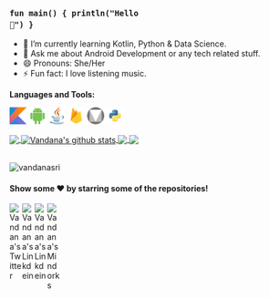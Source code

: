 ### <code>fun main() { println("Hello 👋") }</code>

- 🌱 I’m currently learning Kotlin, Python & Data Science.
- 💬 Ask me about Android Development or any tech related stuff.
- 😄 Pronouns: She/Her
- ⚡ Fun fact: I love listening music.


**Languages and Tools:**  

<code><img height="30" src="https://raw.githubusercontent.com/github/explore/80688e429a7d4ef2fca1e82350fe8e3517d3494d/topics/kotlin/kotlin.png"></code>
<code><img height="30" src="https://raw.githubusercontent.com/github/explore/80688e429a7d4ef2fca1e82350fe8e3517d3494d/topics/android/android.png"></code>
<code><img height="30" src="https://raw.githubusercontent.com/github/explore/80688e429a7d4ef2fca1e82350fe8e3517d3494d/topics/java/java.png"></code> 
<code><img height="30" src="https://raw.githubusercontent.com/github/explore/80688e429a7d4ef2fca1e82350fe8e3517d3494d/topics/firebase/firebase.png"></code>
<code><img height="30" src="https://raw.githubusercontent.com/github/explore/80688e429a7d4ef2fca1e82350fe8e3517d3494d/topics/material-design/material-design.png"></code>
<code><img height="30" src="https://raw.githubusercontent.com/github/explore/80688e429a7d4ef2fca1e82350fe8e3517d3494d/topics/python/python.png"></code>



<a href="https://github.com/vandanasri">
  <img align="center" src="https://github-readme-stats.vercel.app/api/top-langs/?username=vandanasri&theme=dark&hide_langs_below=1" />
</a>
<a href="https://github.com/vandanasri">
 <img align="center" src="https://github-readme-stats.vercel.app/api?username=vandanasri&show_icons=true&hide=prs,contribs,issues&theme=dark" alt="Vandana's github stats"/>
</a>
<a href="https://github.com/vandanasri/MVVM-Sample-Android">
  <img align="center" src="https://github-readme-stats.vercel.app/api/pin/?username=vandanasri&repo=MVVM-Sample-Android&theme=dark" />
</a>
<a href="https://github.com/vandanasri/MVP-Sample-Android">
 <img align="center" src="https://github-readme-stats.vercel.app/api/pin/?username=vandanasri&repo=MVP-Sample-Android&theme=dark" />
</a>

<br/>
<br/>

<p align="left"> <img src="https://komarev.com/ghpvc/?username=vandanasri&label=Views&color=blueviolet&style=plastic" alt="vandanasri" /> </p>

#### Show some ❤️ by starring some of the repositories!

<p align="left">
<a href="https://twitter.com/ask_vandana">
  <img align="left" alt="Vandana's Twitter" width="22px" src="https://cdn.jsdelivr.net/npm/simple-icons@v3/icons/twitter.svg" />
</a>  
<a href="https://linkedin.com/in/androidexpertvandana">
  <img align="left" alt="Vandana's Linkdein" width="22px" src="https://cdn.jsdelivr.net/npm/simple-icons@v3/icons/linkedin.svg" />
</a>
<a href="https://medium.com/@sri.vandana87">
  <img align="left" alt="Vandana's Linkdein" width="22px" src="https://cdn.jsdelivr.net/npm/simple-icons@v3/icons/medium.svg" />
</a>
<a href="https://blog.mindorks.com/user/profile/id/17193">
  <img align="left" alt="Vandana's Mindorks" width="22px" src="https://cdn.jsdelivr.net/npm/simple-icons@3.4.0/icons/blogger.svg" /
</a>

</p>
